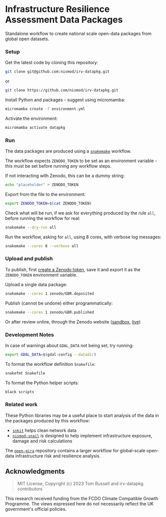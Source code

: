 # Infrastructure Resilience Assessment Data Packages

Standalone workflow to create national scale open-data packages from global open
datasets.

### Setup

Get the latest code by cloning this repository:

```bash
git clone git@github.com:nismod/irv-datapkg.git
```

or

```bash
git clone https://github.com/nismod/irv-datapkg.git
```

Install Python and packages - suggest using micromamba:

```bash
micromamba create -f environment.yml
```

Activate the environment:

```bash
micromamba activate datapkg
```

### Run

The data packages are produced using a
[`snakemake`](https://snakemake.readthedocs.io/) workflow.

The workflow expects `ZENODO_TOKEN` to be set as an environment variable - this
must be set before running any workflow steps.

If not interacting with Zenodo, this can be a dummy string:

```bash
echo "placeholder" > ZENODO_TOKEN
```

Export from the file to the environment:

```bash
export ZENODO_TOKEN=$(cat ZENODO_TOKEN)
```

Check what will be run, if we ask for everything produced by the rule `all`,
before running the workflow for real:

```bash
snakemake --dry-run all
```

Run the workflow, asking for `all`, using 8 cores, with verbose log messages:

```bash
snakemake --cores 8 --verbose all
```

### Upload and publish

To publish, first [create a Zenodo token](https://zenodo.org/account/settings/applications/tokens/new/),
save it and export it as the `ZENODO_TOKEN` environment variable.

Upload a single data package:

```bash
snakemake --cores 1 zenodo/GBR.deposited
```

Publish (cannot be undone) either programmatically:

```bash
snakemake --cores 1 zenodo/GBR.published
```

Or after review online, through the Zenodo website ([sandbox](https://sandbox.zenodo.org/me/uploads), [live](https://zenodo.org/me/uploads))

### Development Notes

In case of warnings about `GDAL_DATA` not being set, try running:

```bash
export GDAL_DATA=$(gdal-config --datadir)
```

To format the workflow definition `Snakefile`:

```bash
snakefmt Snakefile
```

To format the Python helper scripts:

```bash
black scripts
```

### Related work

These Python libraries may be a useful place to start analysis of the data in
the packages produced by this workflow:

- [`snkit`](https://github.com/tomalrussell/snkit) helps clean network data
- [`nismod-snail`](https://github.com/nismod/snail) is designed to help
  implement infrastructure exposure, damage and risk calculations

The [`open-gira`](https://github.com/nismod/snail) repository contains a larger
workflow for global-scale open-data infrastructure risk and resilience analysis.

## Acknowledgments

> MIT License, Copyright (c) 2023 Tom Russell and irv-datapkg contributors

This research received funding from the FCDO Climate Compatible Growth
Programme. The views expressed here do not necessarily reflect the UK
government's official policies.
